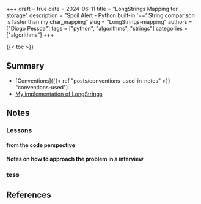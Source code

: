 +++
draft = true
date = 2024-06-11
title = "LongStrings Mapping for storage"
description = "Spoil Alert - Python built-in '==' String comparison is faster than my char_mapping"
slug = "LongStrings-mapping"
authors = ["Diogo Pessoa"]
tags = ["python", "algorithms", "strings"]
categories = ["algorithms"]
+++


{{< toc >}}

## Summary

- [Conventions]({{< ref "posts/conventions-used-in-notes" >}} "conventions-used")
- [My implementation of LongStrings](https://github.com/diogo-pessoa/coding-exercises-for-interviews/tree/main/algorithms/manipulateLongStrings)

## Notes

### Lessons

#### from the code perspective


#### Notes on how to approach the problem in a interview


### tess


## References
